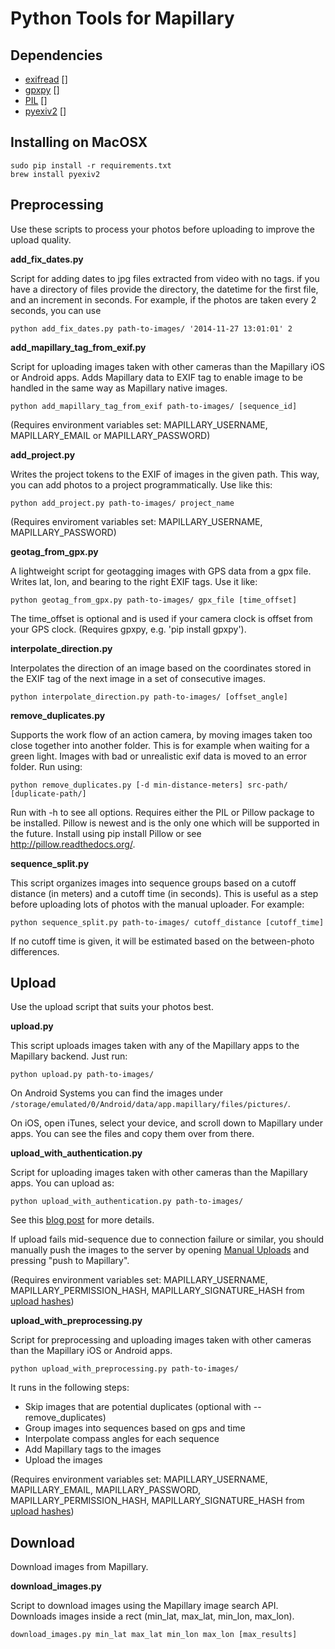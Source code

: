 Python Tools for Mapillary
=============

## Dependencies

* [exifread] []
* [gpxpy] []
* [PIL] []
* [pyexiv2] []

## Installing on MacOSX
    sudo pip install -r requirements.txt
    brew install pyexiv2

## Preprocessing
Use these scripts to process your photos before uploading to improve the upload quality.

**add_fix_dates.py**

Script for adding dates to jpg files extracted from video with no tags. if you have a directory of files
provide the directory, the datetime for the first file, and an increment in seconds. For example, if the photos are
taken every 2 seconds, you can use

    python add_fix_dates.py path-to-images/ '2014-11-27 13:01:01' 2


**add_mapillary_tag_from_exif.py**

Script for uploading images taken with other cameras than the Mapillary iOS or Android apps.
Adds Mapillary data to EXIF tag to enable image to be handled in the same way as Mapillary
native images.

    python add_mapillary_tag_from_exif path-to-images/ [sequence_id]

(Requires environment variables set: MAPILLARY_USERNAME, MAPILLARY_EMAIL or MAPILLARY_PASSWORD)

**add_project.py**

Writes the project tokens to the EXIF of images in the given path. This way, you can add photos to a project programmatically. Use like this:

    python add_project.py path-to-images/ project_name

(Requires enviroment variables set: MAPILLARY_USERNAME, MAPILLARY_PASSWORD)

**geotag_from_gpx.py**

A lightweight script for geotagging images with GPS data from a gpx file. Writes lat, lon, and bearing to the right EXIF tags. Use it like:

    python geotag_from_gpx.py path-to-images/ gpx_file [time_offset]

The time_offset is optional and is used if your camera clock is offset from your GPS clock. (Requires gpxpy, e.g. 'pip install gpxpy').


**interpolate_direction.py**

Interpolates the direction of an image based on the coordinates stored in
the EXIF tag of the next image in a set of consecutive images.

    python interpolate_direction.py path-to-images/ [offset_angle]


**remove_duplicates.py**

Supports the work flow of an action camera, by moving images taken too close together into another folder. This is for example when waiting for a green light. Images with bad or unrealistic exif data is moved to an error folder. Run using:

    python remove_duplicates.py [-d min-distance-meters] src-path/ [duplicate-path/]

Run with -h to see all options. Requires either the PIL or Pillow package to be installed. Pillow is newest and is the only one which will be supported in the future. Install using pip install Pillow or see http://pillow.readthedocs.org/.


**sequence_split.py**

This script organizes images into sequence groups based on a cutoff distance (in meters) and a cutoff time (in seconds). This is useful as a step before uploading lots of photos with the manual uploader. For example:

    python sequence_split.py path-to-images/ cutoff_distance [cutoff_time]

If no cutoff time is given, it will be estimated based on the between-photo differences.


## Upload

Use the upload script that suits your photos best.

**upload.py**

This script uploads images taken with any of the Mapillary apps to the Mapillary backend. Just run:

    python upload.py path-to-images/


On Android Systems you can find the images under `/storage/emulated/0/Android/data/app.mapillary/files/pictures/`.

On iOS, open iTunes, select your device, and scroll down to Mapillary under apps. You can see the files and copy them over from there.


**upload_with_authentication.py**

Script for uploading images taken with other cameras than the Mapillary apps. You can upload as:

    python upload_with_authentication.py path-to-images/

See this [blog post](http://blog.mapillary.com/technology/2014/07/21/upload-scripts.html) for more details.

If upload fails mid-sequence due to connection failure or similar, you should manually push the images to the server by opening [Manual Uploads](http://www.mapillary.com/map/upload) and pressing "push to Mapillary".

(Requires environment variables set:  MAPILLARY_USERNAME, MAPILLARY_PERMISSION_HASH, MAPILLARY_SIGNATURE_HASH from [upload hashes](http://api.mapillary.com/v1/u/uploadhashes))

**upload_with_preprocessing.py**

Script for preprocessing and uploading images taken with other cameras than
the Mapillary iOS or Android apps.

    python upload_with_preprocessing.py path-to-images/

It runs in the following steps:
    
- Skip images that are potential duplicates (optional with --remove_duplicates)
- Group images into sequences based on gps and time 
- Interpolate compass angles for each sequence 
- Add Mapillary tags to the images
- Upload the images

(Requires environment variables set:  MAPILLARY_USERNAME, MAPILLARY_EMAIL, MAPILLARY_PASSWORD, MAPILLARY_PERMISSION_HASH, MAPILLARY_SIGNATURE_HASH from [upload hashes](http://api.mapillary.com/v1/u/uploadhashes))


## Download

Download images from Mapillary.

**download_images.py**

Script to download images using the Mapillary image search API. Downloads images inside a rect (min_lat, max_lat, min_lon, max_lon).

    download_images.py min_lat max_lat min_lon max_lon [max_results]


[exifread]: https://pypi.python.org/pypi/ExifRead
[gpxpy]: https://pypi.python.org/pypi/gpxpy
[PIL]: https://pypi.python.org/pypi/Pillow/2.2.1
[pyexiv2]: http://tilloy.net/dev/pyexiv2/
